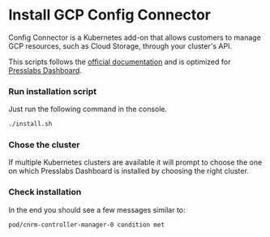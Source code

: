# Install GCP Config Connector

Config Connector is a Kubernetes add-on that allows customers to manage GCP resources, such as Cloud
Storage, through your cluster's API.

This scripts follows the [official
documentation](https://cloud.google.com/config-connector/docs/overview) and is optimized for
[Presslabs Dashboard](https://www.presslabs.com/dashboard/).

### Run installation script

Just run the following command in the console.
```bash
./install.sh
```

### Chose the cluster

If multiple Kubernetes clusters are available it will prompt to choose the one on which Presslabs
Dashboard is installed by choosing the right cluster.

### Check installation

In the end you should see a few messages similar to:

```
pod/cnrm-controller-manager-0 condition met
```
